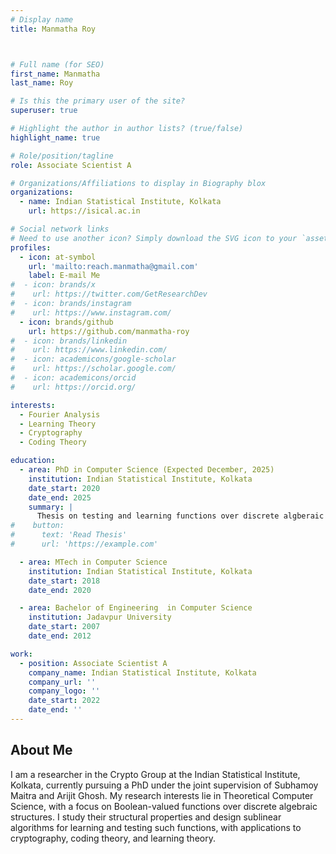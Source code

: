 ```yaml
---
# Display name
title: Manmatha Roy



# Full name (for SEO)
first_name: Manmatha
last_name: Roy

# Is this the primary user of the site?
superuser: true

# Highlight the author in author lists? (true/false)
highlight_name: true

# Role/position/tagline
role: Associate Scientist A

# Organizations/Affiliations to display in Biography blox
organizations:
  - name: Indian Statistical Institute, Kolkata
    url: https://isical.ac.in

# Social network links
# Need to use another icon? Simply download the SVG icon to your `assets/media/icons/` folder.
profiles:
  - icon: at-symbol
    url: 'mailto:reach.manmatha@gmail.com'
    label: E-mail Me
#  - icon: brands/x
#    url: https://twitter.com/GetResearchDev
#  - icon: brands/instagram
#    url: https://www.instagram.com/
  - icon: brands/github
    url: https://github.com/manmatha-roy
#  - icon: brands/linkedin
#    url: https://www.linkedin.com/
#  - icon: academicons/google-scholar
#    url: https://scholar.google.com/
#  - icon: academicons/orcid
#    url: https://orcid.org/

interests:
  - Fourier Analysis
  - Learning Theory
  - Cryptography
  - Coding Theory

education:
  - area: PhD in Computer Science (Expected December, 2025)
    institution: Indian Statistical Institute, Kolkata
    date_start: 2020
    date_end: 2025
    summary: |
      Thesis on testing and learning functions over discrete algberaic structure. 
#    button:
#      text: 'Read Thesis'
#      url: 'https://example.com'

  - area: MTech in Computer Science
    institution: Indian Statistical Institute, Kolkata
    date_start: 2018
    date_end: 2020

  - area: Bachelor of Engineering  in Computer Science
    institution: Jadavpur University
    date_start: 2007
    date_end: 2012

work:
  - position: Associate Scientist A
    company_name: Indian Statistical Institute, Kolkata
    company_url: ''
    company_logo: ''
    date_start: 2022
    date_end: ''
---
```


## About Me
I am a researcher in the Crypto Group at the Indian Statistical Institute, Kolkata, currently pursuing a PhD under the joint supervision of Subhamoy Maitra and Arijit Ghosh. My research interests lie in Theoretical Computer Science, with a focus on Boolean-valued functions over discrete algebraic structures. I study their structural properties and design sublinear algorithms for learning and testing such functions, with applications to cryptography, coding theory, and learning theory.

